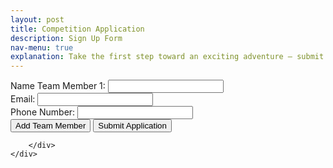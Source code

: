 ```yaml
---
layout: post
title: Competition Application
description: Sign Up Form
nav-menu: true
explanation: Take the first step toward an exciting adventure – submit your team application today to join the Innovation OnBoard competition.
---
```


<div class="row">
    <div class="6u 12u$(small)">
        <div id="signupWrapper">
        <form
          action="https://formspree.io/f/xrbgbdrv"
          method="POST"
        >
                <div id="teamMembersContainer">
                  <div class="field">
                    <label for="name-0">Name Team Member 1:</label>
                    <input type="text" id="name-0" name="name[]" required>
                  </div>
                </div>
                <div class="field">
                    <label for="email">Email:</label>
                    <input type="email" id="email" name="email" required>
                </div>
                <div class="field">
                    <label for="phone">Phone Number:</label>
                    <input type="tel" id="phone" name="phone">
                </div>
                <button type="button" onclick="addTeamMember()">Add Team Member</button>
                <button type="submit">Submit Application</button>
        </form>

        </div>
    </div>
</div>

<script>
let memberCount = 1;

    function addTeamMember() {
      const container = document.getElementById("teamMembersContainer");
      const newMember = document.createElement("div");
      newMember.className = "field";
      newMember.innerHTML = `
        <label for="name-${memberCount}">Name Team Member ${memberCount}:</label>
        <input type="text" id="name-${memberCount}" name="name[]" required>
      `;
      container.appendChild(newMember);
      memberCount++;
    }
</script>
